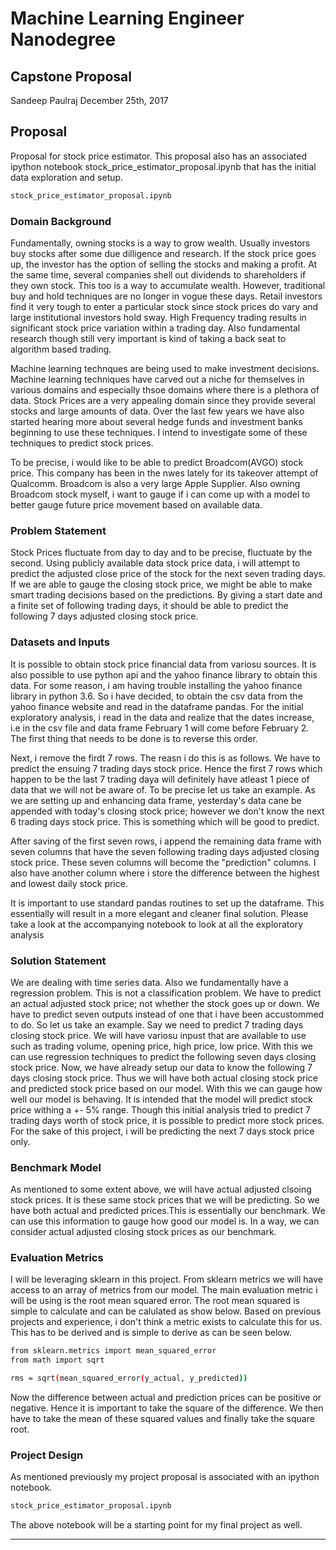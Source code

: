 # Machine Learning Engineer Nanodegree
## Capstone Proposal
Sandeep Paulraj 
December 25th, 2017

## Proposal

Proposal for stock price estimator.
This proposal also has an associated ipython notebook stock_price_estimator_proposal.ipynb that has the initial data exploration and setup.

```sh
stock_price_estimator_proposal.ipynb
```


### Domain Background

Fundamentally, owning stocks is a way to grow wealth. Usually investors buy stocks after some due dilligence and research. If the stock price goes up, the investor has the option of selling the stocks and making a profit. At the same time, several companies shell out dividends to shareholders if they own stock. This too is a way to accumulate wealth. However, traditional buy and hold techniques are no longer in vogue these days. Retail investors find it very tough to enter a particular stock since stock prices do vary and large institutional investors hold sway. High Frequency trading results in significant stock price variation within a trading day. Also fundamental research though still very important is kind of taking a back seat to algorithm based trading.

Machine learning technques are being used to make investment decisions. Machine learning techniques have carved out a niche for themselves in various domains and especially thsoe domains where there is a plethora of data. Stock Prices are a very appealing domain since they provide several stocks and large amounts of data. Over the last few years we have also started hearing more about several hedge funds and investment banks beginning to use these techniques. I intend to investigate some of these techniques to predict stock prices.

To be precise, i would like to be able to predict Broadcom(AVGO) stock price. This company has been in the nwes lately for its takeover attempt of Qualcomm. Broadcom is also a very large Apple Supplier. Also owning Broadcom stock myself, i want to gauge if i can come up with a model to better gauge future price movement based on available data.

### Problem Statement

Stock Prices fluctuate from day to day and to be precise, fluctuate by the second. Using publicly available data stock price data, i will attempt to predict the adjusted close price of the stock for the next seven trading days. If we are able to gauge the closing stock price, we might be able to make smart trading decisions based on the predictions. By giving a start date and a finite set of following trading days, it should be able to predict the following 7 days adjusted closing stock price.

### Datasets and Inputs

It is possible to obtain stock price financial data from variosu sources. It is also possible to use python api and the yahoo finance library to obtain this data. For some reason, i am having trouble installing the yahoo finance library in python 3.6. So i have decided, to obtain the csv data from the yahoo finance website and read in the dataframe pandas. For the initial exploratory analysis, i read in the data and realize that the dates increase, i.e in the csv file and data frame  February 1 will come before February 2. The first thing that needs to be done is to reverse this order.

Next, i remove the firdt 7 rows. The reasn i do this is as follows. We have to predict the ensuing 7 trading days stock price. Hence the first 7 rows which happen to be the last 7 trading daya will definitely have atleast 1 piece of data that we will not be aware of. To be precise let us take an example. As we are setting up and enhancing data frame, yesterday's data cane be appended with today's closing stock price; however we don't know the next 6 trading days stock price. This is something which will be good to predict.

After saving of the first seven rows, i append the remaining data frame with seven columns that have the seven following trading days adjusted closing stock price. These seven columns will become the "prediction" columns. I also have another column  where i store the difference between the highest and lowest daily stock price. 

It is important to use standard pandas routines to set up the dataframe. This essentially will result in a more elegant and cleaner final solution. Please take a look at the accompanying notebook to look at all the exploratory analysis


### Solution Statement

We are dealing with time series data. Also we fundamentally have a regression problem. This is not a classification problem. We have to predict an actual adjusted stock price; not whether the stock goes up or down. We have to predict seven outputs instead of one that i have been accustommed to do. So let us take an example. Say we need to predict 7 trading days closing stock price. We will have variosu inpust that are available to use such as trading volume, opening price, high price, low price. With this we can use regression techniques to predict the following seven days closing stock price. Now, we have already setup our data to know the following 7 days closing stock price. Thus we will have both actual closing stock price and predicted stock price based on our model. With this we can gauge how well our model is behaving. It is intended that the model will predict stock price withing a +- 5% range. Though this initial analysis tried to predict 7 trading days worth of stock price, it is possible to predict more stock prices. For the sake of this project, i will be predicting the next 7 days stock price only.


### Benchmark Model

As mentioned to some extent above, we will have actual adjusted clsoing stock prices. It is these same stock prices that we will be predicting. So we have both actual and predicted prices.This is essentially our benchmark. We can use this information to gauge how good our model is. In a way, we can consider actual adjusted closing stock prices as our benchmark.


### Evaluation Metrics

I will be leveraging sklearn in this project. From sklearn metrics we will have access to an array of metrics from our model.
The main evaluation metric i will be using is the root mean squared error.
The root mean squared is simple to calculate and can be calulated as show below. Based on previous projects and experience, i don't think a metric exists to calculate this for us. This has to be derived and is simple to derive as can be seen below.

```sh
from sklearn.metrics import mean_squared_error
from math import sqrt

rms = sqrt(mean_squared_error(y_actual, y_predicted))
```

Now the difference between actual and prediction prices can be positive or negative. Hence it is important to take the square of the difference. We then have to take the mean of these squared values and finally take the square root.

### Project Design

As mentioned previously my project proposal is associated with an ipython notebook.

```sh
stock_price_estimator_proposal.ipynb
```

The above notebook will be a starting point for my final project as well.


-----------
